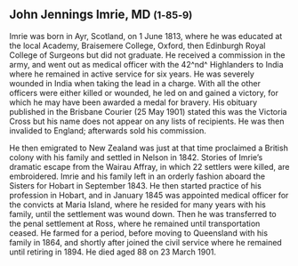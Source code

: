 ## John Jennings Imrie, MD <small>(1‑85‑9)</small>

Imrie was born in Ayr, Scotland, on 1 June 1813, where he was educated at the local Academy, Braisemere College, Oxford, then Edinburgh Royal College of Surgeons but did not graduate. He received a commission in the army, and went out as medical officer with the 42^nd^ Highlanders to India where he remained in active service for six years. He was severely wounded in India when taking the lead in a charge. With all the other officers were either killed or wounded, he led on and gained a victory, for which he may have been awarded a medal for bravery. His obituary published in the Brisbane Courier (25 May 1901) stated this was the Victoria Cross but his name does not appear on any lists of recipients. He was then invalided to England; afterwards sold his commission. 

He then emigrated to New Zealand was just at that time proclaimed a British colony with his family and settled in Nelson in 1842. Stories of Imrie’s dramatic escape from the Wairau Affray, in which 22 settlers were killed, are embroidered. Imrie and his family left in an orderly fashion aboard the Sisters for Hobart in September 1843. He then started practice of his profession in Hobart, and in January 1845 was appointed medical officer for the convicts at Maria Island, where he resided for many years with his family, until the settlement was wound down. Then he was transferred to the penal settlement at Ross, where he remained until transportation ceased. He farmed for a period, before moving to Queensland with his family in 1864, and shortly after joined the civil service where he remained until retiring in 1894. He died aged 88 on 23 March 1901.
